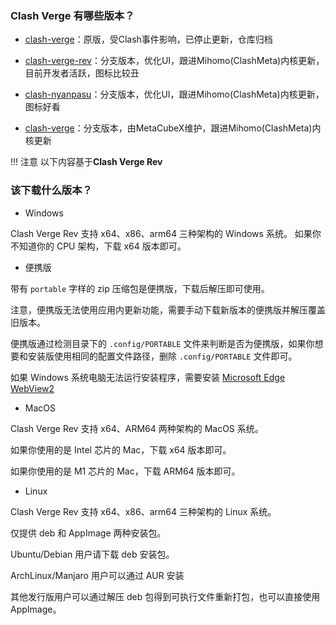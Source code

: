 ### Clash Verge 有哪些版本？

* [clash-verge](https://github.com/zzzgydi/clash-verge/releases)：原版，受Clash事件影响，已停止更新，仓库归档

* [clash-verge-rev](https://github.com/clash-verge-rev/clash-verge-rev/releases)：分支版本，优化UI，跟进Mihomo(ClashMeta)内核更新，目前开发者活跃，图标比较丑

* [clash-nyanpasu](https://github.com/keiko233/clash-nyanpasu/releases)：分支版本，优化UI，跟进Mihomo(ClashMeta)内核更新，图标好看

* [clash-verge](https://github.com/MetaCubeX/clash-verge/releases)：分支版本，由MetaCubeX维护，跟进Mihomo(ClashMeta)内核更新

<!-- prettier-ignore -->
!!! 注意
    以下内容基于**Clash Verge Rev**

### 该下载什么版本？

- Windows

Clash Verge Rev 支持 x64、x86、arm64 三种架构的 Windows 系统。 如果你不知道你的 CPU 架构，下载 x64 版本即可。

- 便携版

带有 `portable` 字样的 zip 压缩包是便携版，下载后解压即可使用。

注意，便携版无法使用应用内更新功能，需要手动下载新版本的便携版并解压覆盖旧版本。

便携版通过检测目录下的 `.config/PORTABLE` 文件来判断是否为便携版，如果你想要和安装版使用相同的配置文件路径，删除 `.config/PORTABLE` 文件即可。

如果 Windows 系统电脑无法运行安装程序，需要安装 [Microsoft Edge WebView2](https://developer.microsoft.com/en-us/microsoft-edge/webview2/?form=MA13LH#download-section)

- MacOS

Clash Verge Rev 支持 x64、ARM64 两种架构的 MacOS 系统。

如果你使用的是 Intel 芯片的 Mac，下载 x64 版本即可。

如果你使用的是 M1 芯片的 Mac，下载 ARM64 版本即可。

- Linux

Clash Verge Rev 支持 x64、x86、arm64 三种架构的 Linux 系统。

仅提供 deb 和 AppImage 两种安装包。

Ubuntu/Debian 用户请下载 deb 安装包。

ArchLinux/Manjaro 用户可以通过 AUR 安装

其他发行版用户可以通过解压 deb 包得到可执行文件重新打包，也可以直接使用 AppImage。

